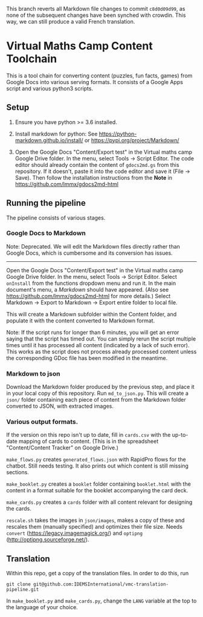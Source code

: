 This branch reverts all Markdown file changes to commit `c8d0d09d99`, as none
of the subsequent changes have been synched with crowdin.
This way, we can still produce a valid French translation.

# Virtual Maths Camp Content Toolchain

This is a tool chain for converting content (puzzles, fun facts, games) from
Google Docs into various serving formats. It consists of a Google Apps script
and various python3 scripts.

## Setup

1. Ensure you have python >= 3.6 installed.

2. Install markdown for python: See https://python-markdown.github.io/install/
or https://pypi.org/project/Markdown/ 

3. Open the Google Docs "Content/Export test" in the Virtual maths camp Google
Drive folder. In the menu, select Tools -> Script Editor. The code editor
should already contain the content of `gdocs2md.gs` from this repository.
If it doesn't, paste it into the code editor and save it (File -> Save).
Then follow the installation instructions from the **Note** in
https://github.com/lmmx/gdocs2md-html

## Running the pipeline

The pipeline consists of various stages. 

### Google Docs to Markdown

Note: Deprecated. We will edit the Markdown files directly rather than
Google Docs, which is cumbersome and its conversion has issues.

---

Open the Google Docs "Content/Export test" in the Virtual maths camp Google
Drive folder. In the menu, select Tools -> Script Editor. 
Select `onInstall` from the functions dropdown menu and run it.
In the main document's menu, a *Markdown* should have appeared.
(Also see https://github.com/lmmx/gdocs2md-html for more details.)
Select Markdown -> Export to Markdown -> Export entire folder to local file.

This will create a Markdown subfolder within the Content folder, and
populate it with the content converted to Markdown format.

Note: If the script runs for longer than 6 minutes, you will get an error
saying that the script has timed out. You can simply rerun the script
multiple times until it has processed all content (indicated by a lack
of such error). This works as the script does not process already processed
content unless the corresponding GDoc file has been modified in the meantime.

### Markdown to json

Download the Markdown folder produced by the previous step, and place it in
your local copy of this repository. Run `md_to_json.py`.
This will create a `json/` folder containing each piece of content from
the Markdown folder converted to JSON, with extracted images.

### Various output formats.

If the version on this repo isn't up to date,
fill in `cards.csv` with the up-to-date mapping of cards to content.
(This is in the spreadsheet "Content/Content Tracker" on Google Drive.)

`make_flows.py` creates `generated_flows.json` with RapidPro flows
for the chatbot. Still needs testing. It also prints out which content
is still missing sections.

`make_booklet.py` creates a `booklet` folder containing `booklet.html` with the
content in a format suitable for the booklet accompanying the card deck.

`make_cards.py` creates a `cards` folder with all content relevant for designing
the cards.

`rescale.sh` takes the images in `json/images`, makes a copy of these
and rescales them (manually specified) and optimizes their file size.
Needs `convert` (https://legacy.imagemagick.org/) and `optipng`
(http://optipng.sourceforge.net/).

## Translation

Within this repo, get a copy of the translation files. In order to do this, run

```
git clone git@github.com:IDEMSInternational/vmc-translation-pipeline.git
```

In `make_booklet.py` and `make_cards.py`, change the `LANG` variable at the top
to the language of your choice. 
